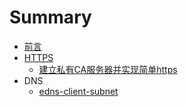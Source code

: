 # Summary

* [前言](README.md)
* [HTTPS](https.md)
  * [建立私有CA服务器并实现简单https](CA.md)
* DNS
  * [edns-client-subnet](edns-client-subnet.md)

